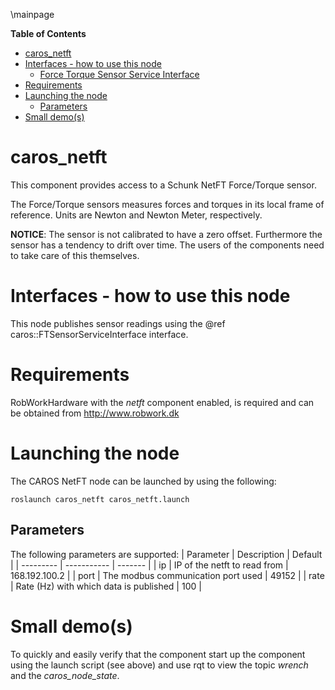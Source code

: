 \mainpage
<!-- markdown-toc start - Don't edit this section. Run M-x markdown-toc-generate-toc again -->
**Table of Contents**

- [caros_netft](#carosnetft)
- [Interfaces - how to use this node](#interfaces---how-to-use-this-node)
    - [Force Torque Sensor Service Interface](#force-torque-sensor-service-interface)
- [Requirements](#requirements)
- [Launching the node](#launching-the-node)
    - [Parameters](#parameters)
- [Small demo(s)](#small-demos)

<!-- markdown-toc end -->

# caros_netft #
This component provides access to a Schunk NetFT Force/Torque sensor.

The Force/Torque sensors measures forces and torques in its local frame of reference.
Units are Newton and Newton Meter, respectively.

**NOTICE**: The sensor is not calibrated to have a zero offset. Furthermore the sensor has a tendency to drift over time. The users of the components need to take care of this themselves.

# Interfaces - how to use this node #
This node publishes sensor readings using the @ref caros::FTSensorServiceInterface interface.

# Requirements #
RobWorkHardware with the *netft* component enabled, is required and can be obtained from http://www.robwork.dk

# Launching the node #
The CAROS NetFT node can be launched by using the following:

    roslaunch caros_netft caros_netft.launch

## Parameters ##
The following parameters are supported:
| Parameter | Description | Default |
| --------- | ----------- | ------- |
| ip | IP of the netft to read from | 168.192.100.2 |
| port | The modbus communication port used | 49152 |
| rate | Rate (Hz) with which data is published | 100 |

# Small demo(s) #
To quickly and easily verify that the component start up the component using the launch script (see above) and use rqt to view the topic *wrench* and the *caros_node_state*.

